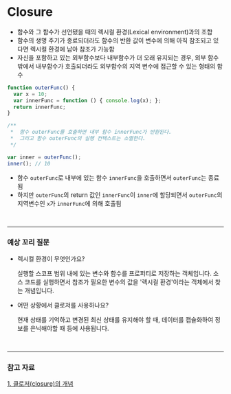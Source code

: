 # Closure
* 함수와 그 함수가 선언됐을 때의 렉시컬 환경(Lexical environment)과의 조합
* 함수의 생명 주기가 종료되더라도 함수의 반환 값이 변수에 의해 아직 참조되고 있다면 렉시컬 환경에 남아 참조가 가능함
* 자신을 포함하고 있는 외부함수보다 내부함수가 더 오래 유지되는 경우, 외부 함수 밖에서 내부함수가 호출되더라도 외부함수의 지역 변수에 접근할 수 있는 형태의 함수

``` javascript
function outerFunc() {
  var x = 10;
  var innerFunc = function () { console.log(x); };
  return innerFunc;
}

/**
 *  함수 outerFunc를 호출하면 내부 함수 innerFunc가 반환된다.
 *  그리고 함수 outerFunc의 실행 컨텍스트는 소멸한다.
 */

var inner = outerFunc();
inner(); // 10
```
* 함수 `outerFunc`로 내부에 있는 함수 `innerFunc`을 호출하면서 `outerFunc`는 종료됨
* 하지만 `outerFunc`의 return 값인 `innerFunc`이 `inner`에 할당되면서 `outerFunc`의 지역변수인 `x`가 `innerFunc`에 의해 호출됨

<br/>

---

### 예상 꼬리 질문
* 렉시컬 환경이 무엇인가요?

  실행할 스코프 범위 내에 있는 변수와 함수를 프로퍼티로 저장하는 객체입니다. 소스 코드를 실행하면서 참조가 필요한 변수의 값을 '렉시컬 환경'이라는 객체에서 찾는 개념입니다.

* 어떤 상황에서 클로저를 사용하나요?

  현재 상태를 기억하고 변경된 최신 상태를 유지해야 할 때, 데이터를 캡슐화하여 정보를 은닉해야할 때 등에 사용됩니다.

<br/>

---

### 참고 자료
[1. 클로저(closure)의 개념](https://poiemaweb.com/js-closure)
